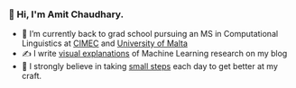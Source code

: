 ### 👋 Hi, I'm Amit Chaudhary.

<!--
**amitness/amitness** is a ✨ _special_ ✨ repository because its `README.md` (this file) appears on your GitHub profile.
Here are some ideas to get you started:
-->

- 🔭 I’m currently back to grad school pursuing an MS in Computational Linguistics at [CIMEC](https://www.cimec.unitn.it/en) and [University of Malta](https://www.um.edu.mt/courses/overview/PMSCHLTFT-2022-3-O) 
- ✍️ I write [visual explanations](https://amitness.com) of Machine Learning research on my blog
- 🌱 I strongly believe in taking [small steps](https://github.com/amitness/learning) each day to get better at my craft. 
